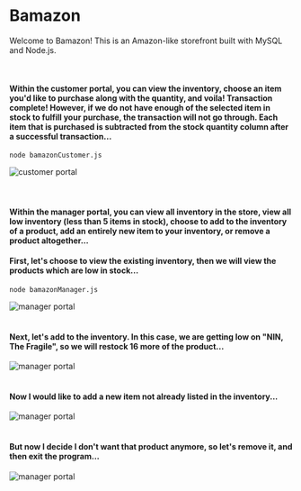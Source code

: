 # Bamazon

Welcome to Bamazon! This is an Amazon-like storefront built with MySQL and Node.js.  

<br>
<h4> Within the customer portal, you can view the inventory, choose an item you'd like to purchase 
along with the quantity, and voila! Transaction complete! However, if we do not have enough 
of the selected item in stock to fulfill your purchase, the transaction will not go through.  
Each item that is purchased is subtracted from the stock quantity column after a successful transaction...</h4>

``` node bamazonCustomer.js ```

![customer portal](https://github.com/KruseJohn/Bamazon/blob/master/images/customer.gif)
<br>
<br>
<br>
<h4> Within the manager portal, you can view all inventory in the store, view all low 
inventory (less than 5 items in stock), choose to add to the inventory of a product, 
add an entirely new item to your inventory, or remove a product altogether...</h4>

<h4> First, let's choose to view the existing inventory, then we will view the products which are low in stock...</h4>

``` node bamazonManager.js ```

![manager portal](https://github.com/KruseJohn/Bamazon/blob/master/images/manager1.gif)
<br>
<br>
<h4> Next, let's add to the inventory.  In this case, we are getting low on "NIN, The Fragile", so we 
will restock 16 more of the product...</h4>

![manager portal](https://github.com/KruseJohn/Bamazon/blob/master/images/manager2.gif)
<br>
<br>
<h4> Now I would like to add a new item not already listed in the inventory...</h4>

![manager portal](https://github.com/KruseJohn/Bamazon/blob/master/images/manager3.gif)
<br>
<br>
<h4> But now I decide I don't want that product anymore, so let's remove it, and then exit the program...</h4>

![manager portal](https://github.com/KruseJohn/Bamazon/blob/master/images/manager4.gif)



